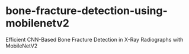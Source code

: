 # bone-fracture-detection-using-mobilenetv2
Efficient CNN-Based Bone Fracture Detection in X-Ray Radiographs with MobileNetV2

